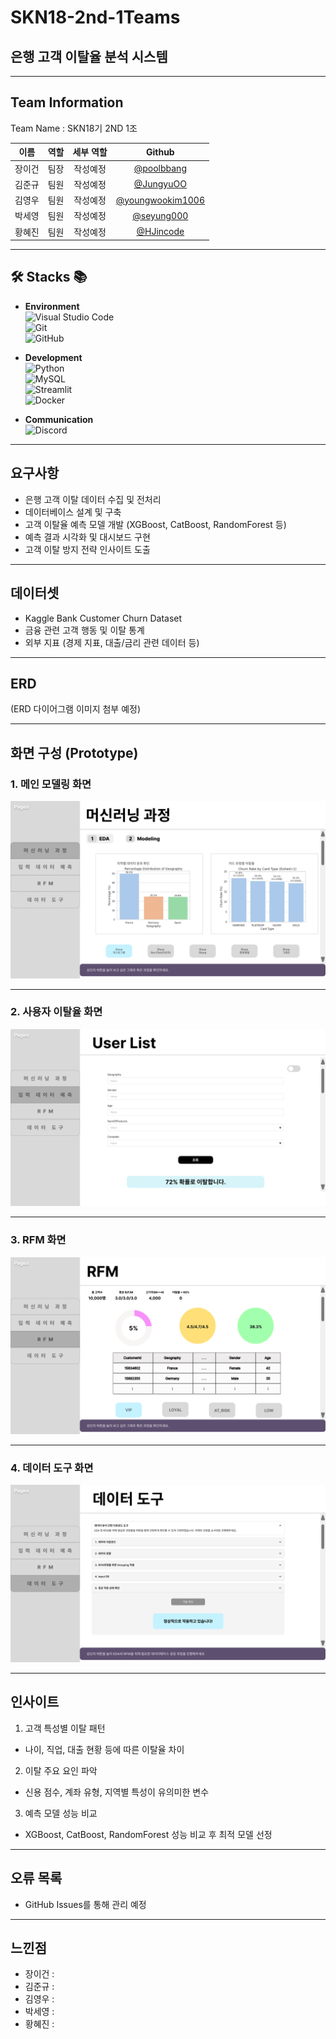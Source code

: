 # SKN18-2nd-1Teams
## 은행 고객 이탈율 분석 시스템

---

## Team Information
Team Name : SKN18기 2ND 1조  

| 이름    | 역할   | 세부 역할              | Github     |
|:------: |:-----: |:-------------------: |:----------:|
| 장이건  | 팀장   | 작성예정  | [@poolbbang](https://github.com/poolbbang)  |
| 김준규  | 팀원   | 작성예정  | [@JungyuOO](https://github.com/JungyuOO) |
| 김영우  | 팀원   | 작성예정    | [@youngwookim1006](https://github.com/youngwookim1006) |
| 박세영  | 팀원   | 작성예정  | [@seyung000](https://github.com/seyung000) |
| 황혜진  | 팀원   | 작성예정      | [@HJincode](https://github.com/HJincode) |

---

## 🛠️ Stacks :books:
- **Environment**  
![Visual Studio Code](https://img.shields.io/badge/Visual%20Studio%20Code-007ACC?style=for-the-badge&logo=Visual%20Studio%20Code&logoColor=white)  
![Git](https://img.shields.io/badge/Git-F05032?style=for-the-badge&logo=Git&logoColor=white)  
![GitHub](https://img.shields.io/badge/GitHub-181717?style=for-the-badge&logo=GitHub&logoColor=white)  

- **Development**  
![Python](https://img.shields.io/badge/python-3776AB?style=for-the-badge&logo=python&logoColor=white)  
![MySQL](https://img.shields.io/badge/mysql-4479A1?style=for-the-badge&logo=mysql&logoColor=white)  
![Streamlit](https://img.shields.io/badge/streamlit-FF4B4B?style=for-the-badge&logo=streamlit&logoColor=white)  
![Docker](https://img.shields.io/badge/docker-%230db7ed.svg?style=for-the-badge&logo=docker&logoColor=white)  

- **Communication**  
![Discord](https://img.shields.io/badge/discord-5865F2?style=for-the-badge&logo=discord&logoColor=white)  

---

##  요구사항
- 은행 고객 이탈 데이터 수집 및 전처리  
- 데이터베이스 설계 및 구축  
- 고객 이탈율 예측 모델 개발 (XGBoost, CatBoost, RandomForest 등)  
- 예측 결과 시각화 및 대시보드 구현  
- 고객 이탈 방지 전략 인사이트 도출  

---

## 데이터셋
- Kaggle Bank Customer Churn Dataset  
- 금융 관련 고객 행동 및 이탈 통계  
- 외부 지표 (경제 지표, 대출/금리 관련 데이터 등)  

---

##  ERD
(ERD 다이어그램 이미지 첨부 예정)

---

## 화면 구성 (Prototype)
### 1. 메인 모델링 화면
![alt text](3-application/assets/img/Readme_prototype_page1.png)

---


### 2. 사용자 이탈율 화면 
![alt text](3-application/assets/img/Readme_prototype_page3.png)

---


### 3. RFM 화면
![alt text](3-application/assets/img/Readme_prototype_page2.png)

---


### 4. 데이터 도구 화면 
![alt text](3-application/assets/img/Readme_prototype_page4.png)


---

## 인사이트
1. 고객 특성별 이탈 패턴  
- 나이, 직업, 대출 현황 등에 따른 이탈율 차이  

2. 이탈 주요 요인 파악  
- 신용 점수, 계좌 유형, 지역별 특성이 유의미한 변수  

3. 예측 모델 성능 비교  
- XGBoost, CatBoost, RandomForest 성능 비교 후 최적 모델 선정  

---

##  오류 목록
- GitHub Issues를 통해 관리 예정  

---

## 느낀점 
- 장이건 :  
- 김준규 :  
- 김영우 :  
- 박세영 :  
- 황혜진 :  
